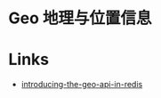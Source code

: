 # Geo 地理与位置信息

# Links

- [introducing-the-geo-api-in-redis](http://cristian.regolo.cc/2015/07/07/introducing-the-geo-api-in-redis.html)
